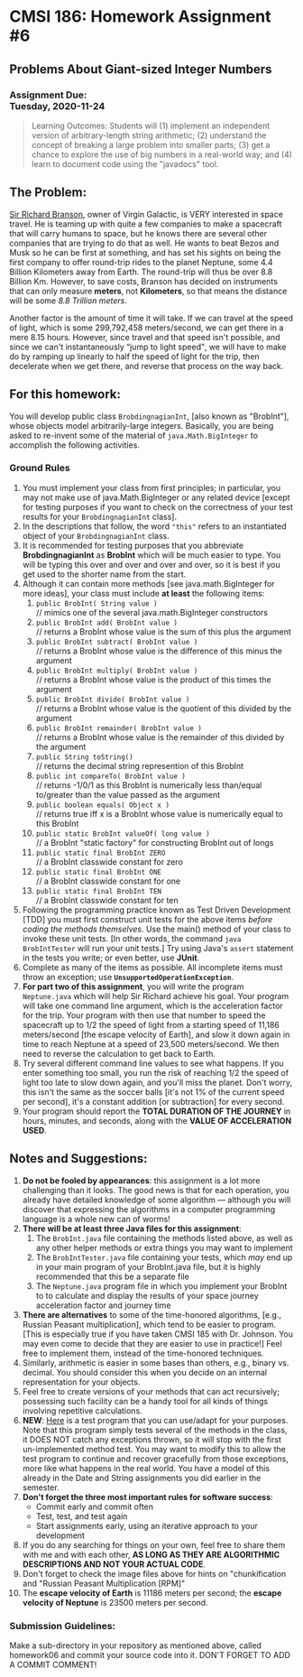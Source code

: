 
# CMSI 186: Homework Assignment #6
## Problems About Giant-sized Integer Numbers
### Assignment Due:<br /> Tuesday, 2020-11-24

<blockquote>
Learning Outcomes: Students will (1) implement an independent version of arbitrary-length string arithmetic; (2) understand the concept of breaking a large problem into smaller parts; (3) get a chance to explore the use of big numbers in a real-world way; and (4) learn to document code using the "javadocs" tool.
</blockquote>

## The Problem:
[Sir Richard Branson](https://en.wikipedia.org/wiki/Richard_Branson), owner of Virgin Galactic, is VERY interested in space travel.  He is teaming up with quite a few companies to make a spacecraft that will carry humans to space, but he knows there are several other companies that are trying to do that as well.  He wants to beat Bezos and Musk so he can be first at something, and has set his sights on being the first company to offer round-trip rides to the planet Neptune, some 4.4 Billion Kilometers away from Earth.  The round-trip will thus be over 8.8 Billion Km.  However, to save costs, Branson has decided on instruments that can only measure <strong>meters</strong>, not <strong>Kilometers</strong>, so that means the distance will be some <em class='underline'>8.8 Trillion meters</em>.

Another factor is the amount of time it will take.  If we can travel at the speed of light, which is some 299,792,458 meters/second, we can get there in a mere 8.15 hours.  However, since travel and that speed isn't possible, and since we can't instantaneously <q>jump to light speed</q>, we will have to make do by ramping up linearly to half the speed of light for the trip, then decelerate when we get there, and reverse that process on the way back.


## For this homework:
You will develop public class <code>BrobdingnagianInt</code>, [also known as "BrobInt"], whose objects model arbitrarily-large integers.  Basically, you are being asked to re-invent some of the material of <code>java.Math.BigInteger</code> to accomplish the following activities.

### Ground Rules
1. You must implement your class from first principles; in particular, you may not make use of java.Math.BigInteger or any related device [except for testing purposes if you want to check on the correctness of your test results for your <code>BrobdingnagianInt</code> class].
1. In the descriptions that follow, the word <code>"this"</code> refers to an instantiated object of your <code>BrobdingnagianInt</code> class.
1. It is recommended for testing purposes that you abbreviate <strong>BrobdingnagianInt</strong> as <strong>BrobInt</strong> which will be much easier to type.  You will be typing this over and over and over and over, so it is best if you get used to the shorter name from the start.
1. Although it can contain more methods [see java.math.BigInteger for more ideas], your class must include <strong>at least</strong> the following items:
    1. <code>public BrobInt( String value )</code><br />
// mimics one of the several java.math.BigInteger constructors<br />
    1. <code>public BrobInt add( BrobInt value )</code><br />
// returns a BrobInt whose value is the sum of this plus the argument<br />
    1. <code>public BrobInt subtract( BrobInt value )</code><br />
// returns a BrobInt whose value is the difference of this minus the argument<br />
    1. <code>public BrobInt multiply( BrobInt value )</code><br />
// returns a BrobInt whose value is the product of this times the argument<br />
    1. <code>public BrobInt divide( BrobInt value )</code><br />
// returns a BrobInt whose value is the quotient of this divided by the argument<br />
    1. <code>public BrobInt remainder( BrobInt value )</code><br />
// returns a BrobInt whose value is the remainder of this divided by the argument<br />
    1. <code>public String toString()</code><br />
// returns the decimal string represention of this BrobInt<br />
    1. <code>public int compareTo( BrobInt value )</code><br />
// returns -1/0/1 as this BrobInt is numerically less than/equal to/greater than the value passed as the argument<br />
    1. <code>public boolean equals( Object x )</code><br />
// returns true iff x is a BrobInt whose value is numerically equal to this BrobInt<br />
    1. <code>public static BrobInt valueOf( long value )</code><br />
// a BrobInt "static factory" for constructing BrobInt out of longs<br />
    1. <code>public static final BrobInt ZERO</code><br />
// a BrobInt classwide constant for zero<br />
    1. <code>public static final BrobInt ONE</code><br />
// a BrobInt classwide constant for one<br />
    1. <code>public static final BrobInt TEN</code><br />
// a BrobInt classwide constant for ten<br />
1. Following the programming practice known as Test Driven Development [TDD] you must first construct unit tests for the above items <em>before coding the methods themselves</em>.  Use the main() method of your class to invoke these unit tests. [In other words, the command <code>java BrobIntTester</code> will run your unit tests.]  Try using Java's <code>assert</code> statement in the tests you write; or even better, use <strong>JUnit</strong>.
1. Complete as many of the items as possible. All incomplete items must throw an exception; use <strong><code>UnsupportedOperationException</code></strong>.
1. **For part two of this assignment**, you will write the program <code>Neptune.java</code> which will help Sir Richard achieve his goal. Your program will take one command line argument, which is the acceleration factor for the trip. Your program with then use that number to speed the spacecraft up to 1/2 the speed of light from a starting speed of 11,186 meters/second [the escape velocity of Earth], and slow it down again in time to reach Neptune at a speed of 23,500 meters/second. We then need to reverse the calculation to get back to Earth.
1. Try several different command line values to see what happens. If you enter something too small, you run the risk of reaching 1/2 the speed of light too late to slow down again, and you'll miss the planet. Don't worry, this isn't the same as the soccer balls [it's not 1% of the current speed per second], it's a constant addition [or subtraction] for every second.
1. Your program should report the **TOTAL DURATION OF THE JOURNEY** in hours, minutes, and seconds, along with the **VALUE OF ACCELERATION USED**.

## Notes and Suggestions:
1. **Do not be fooled by appearances**: this assignment is a lot more challenging than it looks. The good news is that for each operation, you already have detailed knowledge of some algorithm — although you will discover that expressing the algorithms in a computer programming language is a whole new can of worms!
1. **There will be at least three Java files for this assignment**:<br />
   1. The <code>BrobInt.java</code> file containing the methods listed above, as well as any other helper methods or extra things you may want to implement
   1. The <code>BrobIntTester.java</code> file containing your tests, which <em>may</em> end up in your main program of your BrobInt.java file, but it is highly recommended that this be a separate file
   1. The <code>Neptune.java</code> program file in which you implement your BrobInt to to calculate and display the results of your space journey acceleration factor and journey time
1. <strong>There are alternatives</strong> to some of the time-honored algorithms, [e.g., Russian Peasant multiplication], which tend to be easier to program.  [This is especially true if you have taken CMSI 185 with Dr. Johnson.  You may even come to decide that they are easier to use in practice!]  Feel free to implement them, instead of the time-honored techniques.
1. Similarly, arithmetic is easier in some bases than others, e.g., binary vs. decimal.  You should consider this when you decide on an internal representation for your objects.
1. Feel free to create versions of your methods that can act recursively; possessing such facility can be a handy tool for all kinds of things involving repetitive calculations.
1. **NEW**: [Here](https://github.com/bjohnson05/cmsi186/blob/master/cmsi186-Spring2019/homework06/BrobIntTester.java) is a test program that you can use/adapt for your purposes.  Note that this program simply tests several of the methods in the class, it DOES NOT catch any exceptions thrown, so it will stop with the first un-implemented method test. You may want to modify this to allow the test program to continue and recover gracefully from those exceptions, more like what happens in the real world.  You have a model of this already in the Date and String assignments you did earlier in the semester.
1. **Don't forget the three most important rules for software success**:
    * Commit early and commit often
    * Test, test, and test again
    * Start assignments early, using an iterative approach to your development
1. If you do any searching for things on your own, feel free to share them with me and with each other, <strong>AS LONG AS THEY ARE ALGORITHMIC DESCRIPTIONS AND NOT YOUR ACTUAL CODE</strong>.
1. Don't forget to check the image files above for hints on "chunkification and "Russian Peasant Multiplication [RPM]"
1. The **escape velocity of Earth** is 11186 meters per second; the **escape velocity of Neptune** is 23500 meters per second.
### Submission Guidelines:
Make a sub-directory in your repository as mentioned above, called homework06 and commit your source code into it. DON'T FORGET TO ADD A COMMIT COMMENT!
